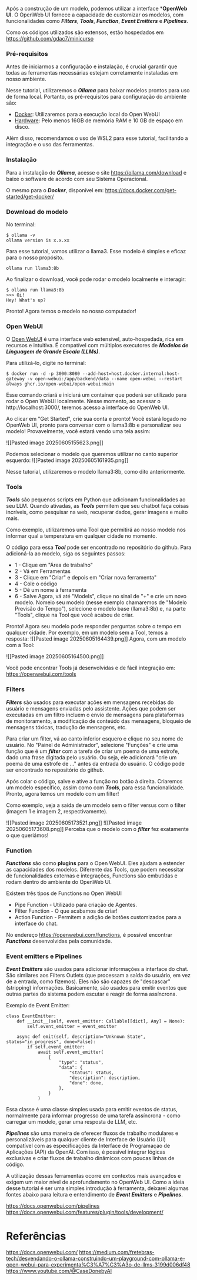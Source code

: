
Após a construção de um modelo, podemos utilizar a interface ***OpenWeb UI**. O OpenWeb UI fornece a capacidade de customizar os modelos, com funcionalidades como ***Filters***, ***Tools***, ***Function***, ***Event Emitters*** e ***Pipelines***.

Como os códigos utilizados são extensos, estão hospedados em https://github.com/gdac7/minicurso

### Pré-requisitos

Antes de iniciarmos a configuração e instalação, é crucial garantir que  todas as ferramentas necessárias estejam corretamente instaladas em nosso ambiente. 

Nesse tutorial, utilizaremos o ***Ollama*** para baixar modelos prontos para uso de forma local. Portanto, os pré-requisitos para configuração do ambiente são:
- <u>Docker</u>: Utilizaremos para a execução local do Open WebUI
- <u>Hardware</u>: Pelo menos 16GB de memória RAM e 10 GB de espaço em disco.

Além disso, recomendamos o uso de WSL2 para esse tutorial, facilitando a integração e o uso das ferramentas.



### Instalação

Para a instalação do ***Ollama***, acesse o site https://ollama.com/download e baixe o software de acordo com seu Sistema Operacional.

O mesmo para o ***Docker***, disponível em: https://docs.docker.com/get-started/get-docker/

### Download  do modelo

No terminal:
```
$ ollama -v
ollama version is x.x.xx
```
Para esse tutorial, vamos utilizar o llama3. Esse modelo é simples e eficaz para o nosso propósito.
```
ollama run llama3:8b
```
Ao finalizar o download, você pode rodar o modelo localmente e interagir:
```
$ ollama run llama3:8b
>>> Oi!
Hey! What's up?
```
Pronto! Agora temos o modelo no nosso computador!
### Open WebUI

O <u>Open WebUI</u> é uma interface web extensível, auto-hospedada, rica em recursos e intuitiva. É compatível com múltiplos executores de ***Modelos de Linguagem de Grande Escala (LLMs)***.

Para utilizá-lo, digite no terminal:
```
$ docker run -d -p 3000:8080 --add-host=host.docker.internal:host-gateway -v open-webui:/app/backend/data --name open-webui --restart always ghcr.io/open-webui/open-webui:main
```
Esse comando criará e iniciará um container  que poderá ser utilizado para rodar o Open WebUI localmente. Nesse momento, ao acessar o http://localhost:3000/, teremos acesso a interface do OpenWeb UI.

Ao clicar em "Get Started", crie sua conta e pronto! Você estará logado no OpenWeb UI, pronto para conversar com o llama3:8b e personalizar seu modelo! Provavelmente, você estará vendo uma tela assim:

![[Pasted image 20250605155623.png]]

Podemos selecionar o modelo que queremos utilizar no canto superior esquerdo:
![[Pasted image 20250605161935.png]]

Nesse tutorial, utilizaremos o modelo llama3:8b, como dito anteriormente.

### Tools
***Tools*** são pequenos scripts em Python que adicionam funcionalidades ao seu LLM. Quando ativadas, as ***Tools*** permitem que seu chatbot faça coisas incríveis, como pesquisar na web, recuperar dados, gerar imagens e muito mais.

Como exemplo, utilizaremos uma Tool que permitirá ao nosso modelo nos informar qual a temperatura em qualquer cidade no momento. 

O código para essa ***Tool*** pode ser encontrado no repositório do github. Para adicioná-la ao modelo, siga os seguintes passos:
- 1 - Clique em "Área de trabalho"
- 2 - Vá em Ferramentas
- 3 - Clique em "Criar" e depois em "Criar nova ferramenta"
- 4 - Cole o código
- 5 - Dê um nome à ferramenta
- 6 - Salve
Agora, vá até "Models", clique no sinal de "+" e crie um novo modelo. Nomeio seu modelo (nesse exemplo chamaremos de "Modelo Previsão do Tempo"), selecione o modelo base (llama3:8b) e, na parte "Tools", clique na Tool que você acabou de criar.

Pronto! Agora seu modelo pode responder perguntas sobre o tempo em qualquer cidade. Por exemplo, em um modelo sem a Tool, temos a resposta:
![[Pasted image 20250605164439.png]]
Agora, com um modelo com a Tool:

![[Pasted image 20250605164500.png]]

Você pode encontrar Tools já desenvolvidas e de fácil integração em: https://openwebui.com/tools

### Filters
***Filters*** são usados para executar ações em mensagens recebidas do usuário e mensagens enviadas pelo assistente. Ações que podem ser executadas em um filtro incluem o envio de mensagens para plataformas de monitoramento, a modificação de conteúdo das mensagens, bloqueio de mensagens tóxicas, tradução de mensagens, etc.

Para criar um filter, vá ao  canto inferior esquero e clique no seu nome de usuário. No "Painel de Administrador", selecione "Funções" e crie uma função que é um ***filter*** com a tarefa de criar um poema de uma estrofe, dado uma frase digitada pelo usuário. Ou seja, ele adicionará "crie um poema de uma estrofe de ..."  antes da entrada do usuário. O código pode ser encontrado no repositório do github.

Após colar o código, salve e ative a função no botão à direita. Criaremos um modelo específico, assim como com ***Tools***, para essa funcionalidade. Pronto, agora temos um modelo com um filter! 

Como exemplo, veja a saída de um modelo sem o filter versus com o filter (imagem 1 e imagem 2, respectivamente).

![[Pasted image 20250605173521.png]]
![[Pasted image 20250605173608.png]]
Perceba que o modelo com o ***filter*** fez exatamente o que queriámos!

### Function

***Functions*** são como **plugins** para o Open WebUI. Eles ajudam a estender as capacidades dos modelos. Diferente das Tools, que podem necessitar de funcionalidades externas e integrações, Functions são embutidas  e rodam dentro do ambiente do OpenWeb UI.

Existem três tipos de Functions no Open WebUI
- Pipe Function - Utilizado para criação de Agentes. 
- Filter Function - O que acabamos de criar!
- Action Function - Permitem a adição de botões customizados para a interface do chat.

No endereço https://openwebui.com/functions, é possível encontrar ***Functions*** desenvolvidas pela comunidade.

### Event emitters e Pipelines

***Event Emitters*** são usados para adicionar informações a interface do chat. São similares aos Filters Outlets (que processam a saída do usuário, em vez de a entrada, como fizemos). Eles não são capazes de "descascar" (stripping) informações. Basicamente,  são usados para emitir eventos que outras partes do sistema podem escutar e reagir de forma assíncrona.

Exemplo de Event Emitter:
```
class EventEmitter:
    def __init__(self, event_emitter: Callable[[dict], Any] = None):
        self.event_emitter = event_emitter

    async def emit(self, description="Unknown State", status="in_progress", done=False):
        if self.event_emitter:
            await self.event_emitter(
                {
                    "type": "status",
                    "data": {
                        "status": status,
                        "description": description,
                        "done": done,
                    },
                }
            )
```
Essa classe é uma classe simples usada para emitir eventos de status, normalmente para informar progresso de uma tarefa assíncrona - como carregar um modelo, gerar uma resposta de LLM, etc.

***Pipelines*** são uma maneira de oferecer fluxos de trabalho modulares e personalizáveis para qualquer cliente de Interface de Usuário (UI) compatível com as especificações da Interface de Programaçao de Aplicações (API) da OpenAI. Com isso, é possível integrar lógicas exclusivas e criar fluxos de trabalho dinâmicos com poucas linhas de código.

A utilização dessas ferramentas ocorre em contextos mais avançados e exigem um maior nível de aprofundamento no OpenWeb UI. Como a ideia desse tutorial é ser uma simples introdução à
ferramenta, deixarei algumas fontes abaixo para leitura e entendimento de ***Event Emitters*** e ***Pipelines***.

https://docs.openwebui.com/pipelines
https://docs.openwebui.com/features/plugin/tools/development/


# Referências

https://docs.openwebui.com/
https://medium.com/fretebras-tech/desvendando-o-ollama-construindo-um-playground-com-ollama-e-open-webui-para-experimenta%C3%A7%C3%A3o-de-llms-3199d006df48
https://www.youtube.com/@CaseDonebyAI






